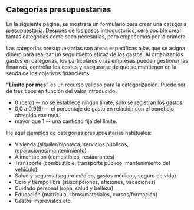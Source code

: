## Categorías presupuestarias

En la siguiente página, se mostrará un formulario para crear una categoría presupuestaria. 
Después de los pasos introductorios, será posible crear tantas categorías como sean necesarias, pero empecemos por la primera. 

Las categorías presupuestarias son áreas específicas a las que se asigna dinero para realizar un seguimiento eficaz 
de los gastos. Al organizar los gastos en categorías, los particulares o las empresas pueden gestionar las finanzas, 
controlar los costes y asegurarse de que se mantienen en la senda de los objetivos financieros.

**"Límite por mes"** es un recurso valioso para la categorización. Puede ser de tres tipos en función del valor 
introducido:
- 0 (cero) -- no se establece ningún límite, sólo se registran los gastos.
- 0,0 a 0,9(9) -- el porcentaje de gasto en relación con el beneficio obtenido ese mes.
- mayor que 1 -- una cantidad fija del límite.

He aquí ejemplos de categorías presupuestarias habituales:
- Vivienda (alquiler/hipoteca, servicios públicos, reparaciones/mantenimiento)
- Alimentación (comestibles, restaurantes)
- Transporte (combustible, transporte público, mantenimiento del vehículo)
- Salud y seguros (seguro médico, gastos médicos, seguro de vida)
- Ocio y tiempo libre (suscripciones, aficiones, vacaciones)
- Cuidado personal (ropa, salud y belleza)
- Educación (matrícula, libros/materiales, cursos/formación)
- Gastos imprevistos
etc.

